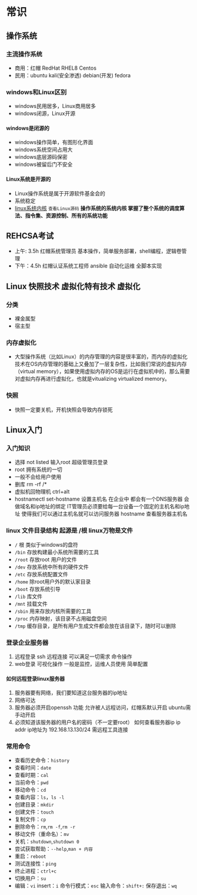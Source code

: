 
# 常识

## 操作系统

### 主流操作系统

- 商用：红帽 RedHat RHEL8 Centos
- 民用：ubuntu kali(安全渗透) debian(开发) fedora

### windows和Linux区别

- windows民用居多，Linux商用居多
- windows闭源，Linux开源

#### windows是闭源的

- windows操作简单，有图形化界面
- windows系统空间占用大
- windows底层源码保密
- windows被留后门不安全

#### Linux系统是开源的

- Linux操作系统是属于开源软件基金会的
- 系统稳定
- [linux系统内核](git.kernel.org) `查看Linux源码`
**操作系统的系统内核 掌握了整个系统的调度算法、指令集、资源控制、所有的系统功能**

## REHCSA考试

- 上午: 3.5h 红帽系统管理员 基本操作，简单服务部署，shell编程，逻辑卷管理
- 下午：4.5h 红帽认证系统工程师 ansible 自动化运维 全脚本实现

## Linux 快照技术 虚拟化特有技术 虚拟化

### 分类

- 裸金属型
- 宿主型

### 内存虚拟化

- 大型操作系统（比如Linux）的内存管理的内容是很丰富的，而内存的虚拟化技术在OS内存管理的基础上又叠加了一层复杂性，比如我们常说的虚拟内存（virtual memory），如果使用虚拟内存的OS是运行在虚拟机中的，那么需要对虚拟内存再进行虚拟化，也就是vitualizing virtualized memory。

### 快照

- 快照一定要关机，开机快照会导致内存锁死

## Linux入门

### 入门知识

- 选择 not listed 输入root 超级管理员登录  
- root 拥有系统的一切
- 一般不会给用户使用
- 删库 rm -rf /*
- 虚拟机回物理机 ctrl+alt
- hostnamectl set-hostname 设置主机名  在企业中   都会有一个DNS服务器 会做域名和ip地址的绑定    IT管理员必须要给每一台设备一个固定的主机名和ip地址   使得我们可以通过主机名就可以访问服务器
hostname   查看服务器主机名

### linux 文件目录结构 起源是 /根 linux万物是文件

- `/` 根 类似于windows的盘符
- `/bin` 存放构建最小系统所需要的工具
- `/root` 存放root 用户的文件
- `/dev` 存放系统中所有的硬件文件
- `/etc` 存放系统配置文件
- `/home` 除root用户外的默认家目录
- `/boot` 存放系统引导
- `/lib` 库文件
- `/mnt` 挂载文件
- `/sbin` 用来存放内核所需要的工具
- `/proc` 内存映射，该目录不占用磁盘空间
- `/tmp` 缓存目录，是所有用户生成文件都会放在该目录下，随时可以删除

### 登录企业服务器

1. 远程登录 ssh 远程连接 可以满足一切需求 命令操作
2. web登录 可视化操作 一般是监控，运维人员使用 简单配置

#### 如何远程登录linux服务器

1. 服务器要有网络，我们要知道这台服务器的ip地址
2. 网络可达
3. 服务器必须开启openssh 功能 允许被人远程访问，红帽系默认开启 ubuntu需手动开启
4. 必须知道该服务器的用户名的密码（不一定要root）
  如何查看服务器ip ip addr
  ip地址为 192.168.13.130/24 需远程工具连接

### 常用命令

- 查看历史命令：`history`
- 查看时间：`date`
- 查看时期：`cal`
- 当前命令：`pwd`
- 移动命令：`cd`
- 查看内容：`ls`，`ls -l`
- 创建目录：`mkdir`
- 创建文件：`touch`
- 复制文件：`cp`
- 删除命令：`rm`,`rm -f`,`rm -r`
- 移动文件（重命名）：`mv`
- 关机：`shutdown`,`shutdown 0`
- 尝试获取帮助：`--help`,`man + 内容`
- 重启：`reboot`
- 测试连接性：`ping`
- 终止进程：`ctrl+c`
- 切换用户：`su`
- 编辑：`vi` insert：`i` 命令行模式：`esc` 输入命令：`shift+:` 保存退出：`wq`
